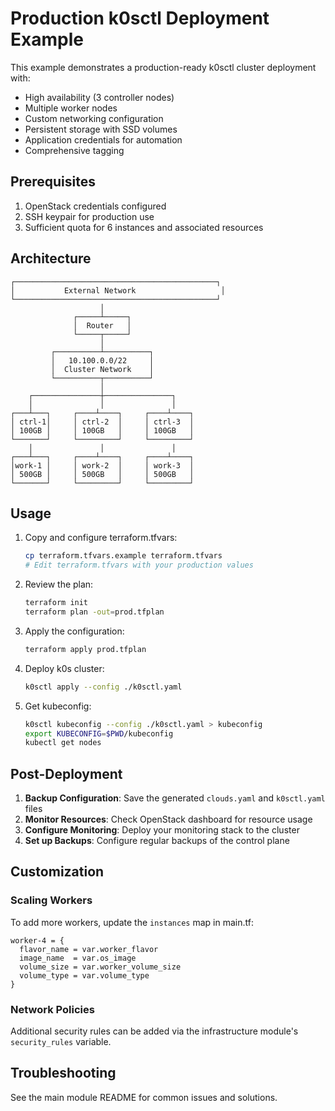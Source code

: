 # Production k0sctl Deployment Example

This example demonstrates a production-ready k0sctl cluster deployment with:
- High availability (3 controller nodes)
- Multiple worker nodes
- Custom networking configuration
- Persistent storage with SSD volumes
- Application credentials for automation
- Comprehensive tagging

## Prerequisites

1. OpenStack credentials configured
2. SSH keypair for production use
3. Sufficient quota for 6 instances and associated resources

## Architecture

```
┌─────────────────────────────────────────────┐
│           External Network                   │
└─────────────────────────────────────────────┘
                    │
              ┌─────┴─────┐
              │  Router   │
              └─────┬─────┘
                    │
         ┌──────────┴──────────┐
         │   10.100.0.0/22     │
         │  Cluster Network    │
         └──────────┬──────────┘
                    │
    ┌───────────────┼───────────────┐
    │               │               │
┌───┴───┐     ┌────┴────┐     ┌────┴────┐
│ ctrl-1│     │ ctrl-2  │     │ ctrl-3  │
│ 100GB │     │ 100GB   │     │ 100GB   │
└───────┘     └─────────┘     └─────────┘
    │               │               │
┌───┴───┐     ┌────┴────┐     ┌────┴────┐
│work-1 │     │ work-2  │     │ work-3  │
│ 500GB │     │ 500GB   │     │ 500GB   │
└───────┘     └─────────┘     └─────────┘
```

## Usage

1. Copy and configure terraform.tfvars:
   ```bash
   cp terraform.tfvars.example terraform.tfvars
   # Edit terraform.tfvars with your production values
   ```

2. Review the plan:
   ```bash
   terraform init
   terraform plan -out=prod.tfplan
   ```

3. Apply the configuration:
   ```bash
   terraform apply prod.tfplan
   ```

4. Deploy k0s cluster:
   ```bash
   k0sctl apply --config ./k0sctl.yaml
   ```

5. Get kubeconfig:
   ```bash
   k0sctl kubeconfig --config ./k0sctl.yaml > kubeconfig
   export KUBECONFIG=$PWD/kubeconfig
   kubectl get nodes
   ```

## Post-Deployment

1. **Backup Configuration**: Save the generated `clouds.yaml` and `k0sctl.yaml` files
2. **Monitor Resources**: Check OpenStack dashboard for resource usage
3. **Configure Monitoring**: Deploy your monitoring stack to the cluster
4. **Set up Backups**: Configure regular backups of the control plane

## Customization

### Scaling Workers

To add more workers, update the `instances` map in main.tf:

```hcl
worker-4 = {
  flavor_name = var.worker_flavor
  image_name  = var.os_image
  volume_size = var.worker_volume_size
  volume_type = var.volume_type
}
```

### Network Policies

Additional security rules can be added via the infrastructure module's `security_rules` variable.

## Troubleshooting

See the main module README for common issues and solutions.
